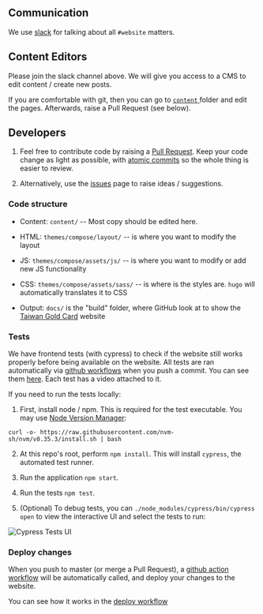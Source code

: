 ## Communication

We use [slack](https://goldcardcommunity.slack.com/) for talking about all `#website` matters.

## Content Editors

Please join the slack channel above. We will give you access to a CMS to edit content / create new posts.

If you are comfortable with git, then you can go to [`content` ](https://github.com/taiwangoldcard/website/tree/master/content) folder and edit the pages. Afterwards, raise a Pull Request (see below).

## Developers

1. Feel free to contribute code by raising a [Pull Request](https://github.com/taiwangoldcard/website/pulls). Keep your code change as light as possible, with [atomic commits](https://coderwall.com/p/jmqp0a/why-and-how-i-craft-atomic-commits-in-git) so the whole thing is easier to review.

2. Alternatively, use the [issues](https://github.com/taiwangoldcard/website/issues) page to raise ideas / suggestions.

### Code structure

- Content: `content/` -- Most copy should be edited here.
- HTML: `themes/compose/layout/` -- is where you want to modify the layout
- JS: `themes/compose/assets/js/` -- is where you want to modify or add new JS functionality
- CSS: `themes/compose/assets/sass/` -- is where is the styles are. `hugo` will automatically translates it to CSS

- Output: `docs/` is the "build" folder, where GitHub look at to show the [Taiwan Gold Card](https://taiwangoldcard.com/) website

### Tests

We have frontend tests (with cypress) to check if the website still works properly before being available on the website. All tests are ran automatically via [github workflows](./workflows/tests.yml) when you push a commit. You can see them [here](https://dashboard.cypress.io/projects/rtyzr7/runs). Each test has a video attached to it.

If you need to run the tests locally:

1. First, install node / npm. This is required for the test executable. You may use [Node Version Manager](https://github.com/nvm-sh/nvm):

```
curl -o- https://raw.githubusercontent.com/nvm-sh/nvm/v0.35.3/install.sh | bash
```

2. At this repo's root, perform `npm install`. This will install `cypress`, the automated test runner.

3. Run the application `npm start`.

4. Run the tests `npm test`.

5. (Optional) To debug tests, you can `./node_modules/cypress/bin/cypress open` to view the interactive UI and select the tests to run:

![Cypress Tests UI](../tests-ui.png)

### Deploy changes

When you push to master (or merge a Pull Request), a [github action workflow](https://docs.github.com/en/actions/reference/workflow-syntax-for-github-actions) will be automatically called, and deploy your changes to the website.

You can see how it works in the [deploy workflow](./workflows/deploy.yml)
